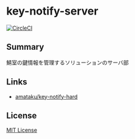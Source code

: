 # key-notify-server
[![CircleCI](https://circleci.com/gh/equanz/key-notify-server/tree/master.svg?style=svg)](https://circleci.com/gh/equanz/key-notify-server/tree/master)

## Summary
鯖室の鍵情報を管理するソリューションのサーバ部

## Links
* [amataku/key-notify-hard](https://github.com/amataku/key-notify-hard)

## License
[MIT License](./LICENSE)

